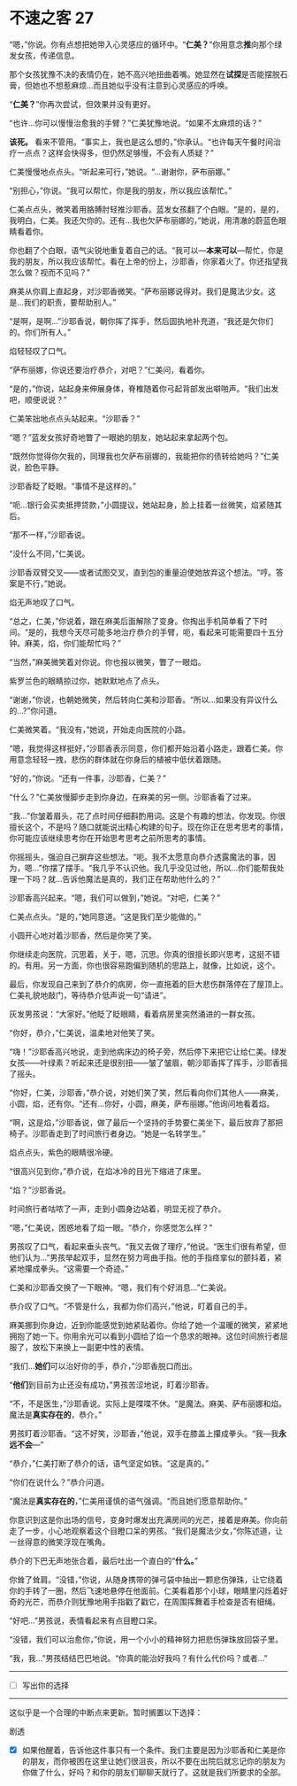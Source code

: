 # 不速之客 27

“嗯，”你说。你有点想把她带入心灵感应的循环中。“**仁美？**”你用意念**推**向那个绿发女孩，传递信息。

那个女孩犹豫不决的表情仍在，她不高兴地扭曲着嘴。她显然在**试探**是否能摆脱石膏，但她也不想惹麻烦...而且她似乎没有注意到心灵感应的呼唤。

“**仁美？**”你再次尝试，但效果并没有更好。

“也许...你可以慢慢治愈我的手臂？”仁美犹豫地说。“如果不太麻烦的话？”

**该死。** 看来不管用。“事实上，我也是这么想的，”你承认。“也许每天午餐时间治疗一点点？这样会快得多，但仍然足够慢，不会有人质疑？”

仁美慢慢地点点头。“听起来可行，”她说。“...谢谢你，萨布丽娜。”

“别担心，”你说。“我可以帮忙，你是我的朋友，所以我应该帮忙。”  

仁美点点头，微笑着用胳膊肘轻推沙耶香。蓝发女孩翻了个白眼。“是的，是的，我明白，仁美。我还欠你的。还有...我也欠萨布丽娜的，”她说，用清澈的蔚蓝色眼睛看着你。

你也翻了个白眼，语气尖锐地重复着自己的话。“我可以—**本来可以**—帮忙，你是我的朋友，所以我应该帮忙。看在上帝的份上，沙耶香，你家着火了。你还指望我怎么做？视而不见吗？”

麻美从你肩上直起身，对沙耶香微笑。“萨布丽娜说得对。我们是魔法少女。这是...我们的职责，要帮助别人。”

“是啊，是啊...”沙耶香说，朝你挥了挥手，然后固执地补充道，“我还是欠你们的。你们所有人。”

焰轻轻叹了口气。

“萨布丽娜，你说还要治疗恭介，对吧？”仁美问，看着你。

“是的，”你说，站起身来伸展身体，脊椎随着你弓起背部发出噼啪声。“我们出发吧，顺便说说？”

仁美笨拙地点点头站起来。“沙耶香？”

“嗯？”蓝发女孩好奇地瞥了一眼她的朋友，她站起来拿起两个包。

“既然你觉得你欠我的，同理我也欠萨布丽娜的，我能把你的债转给她吗？”仁美说，脸色平静。

沙耶香眨了眨眼。“事情不是这样的。”

“呃...银行会买卖抵押贷款，”小圆提议，她站起身，脸上挂着一丝微笑，焰紧随其后。

“那不一样，”沙耶香说。

“没什么不同，”仁美说。

沙耶香双臂交叉——或者试图交叉，直到包的重量迫使她放弃这个想法。“哼。答案是不行，”她说。

焰无声地叹了口气。

“总之，仁美，”你说着，跟在麻美后面解除了变身。你掏出手机简单看了下时间。“是的，我想今天尽可能多地治疗恭介的手臂，呃，看起来可能需要四十五分钟。麻美，焰，你们能帮忙吗？”

“当然，”麻美微笑着对你说。你也报以微笑，瞥了一眼焰。

紫罗兰色的眼睛掠过你，她默默地点了点头。

“谢谢，”你说，也朝她微笑，然后转向仁美和沙耶香。“所以...如果没有异议什么的...?”你问道。

仁美微笑着。“我没有，”她说，开始走向医院的小路。

“嗯，我觉得这样挺好，”沙耶香表示同意，你们都开始沿着小路走，跟着仁美。你用意念轻轻一拽，悲伤的群体就在你身后的植被中低伏着跟随。

“好的，”你说。“还有一件事，沙耶香，仁美？”

“什么？”仁美放慢脚步走到你身边，在麻美的另一侧。沙耶香看了过来。

“我...”你皱着眉头，花了点时间仔细斟酌用词。这是个有趣的想法，你发现。你很擅长这个，不是吗？随口就能说出精心构建的句子。现在你正在思考思考的事情，你可能应该继续思考你在开始思考思考之前所思考的事情。

你摇摇头，强迫自己摒弃这些想法。“呃。我不太愿意向恭介透露魔法的事，因为，嗯...”你摆了摆手。“我几乎不认识他。我几乎没见过他，所以...你们能帮我处理一下吗？就...告诉他魔法是真的，我们正在帮助他什么的？”

沙耶香高兴起来。“嗯，我们可以做到，”她说。“对吧，仁美？”

仁美点点头。“是的，”她同意道。“这是我们至少能做的。”

小圆开心地对着沙耶香，然后是你笑了笑。

你继续走向医院，沉思着，关于，嗯，沉思。你真的很擅长即兴思考，这挺不错的。有用。另一方面，你也很容易跑偏到随机的思路上，就像，比如说，这个。

最后，你发现自己来到了恭介的病房，你一直拖着的巨大悲伤群落停在了屋顶上。仁美礼貌地敲门，等待恭介低声说一句“请进”。

灰发男孩说：“大家好。”他眨了眨眼睛，看着病房里突然涌进的一群女孩。

“你好，恭介，”仁美说，温柔地对他笑了笑。

“嗨！”沙耶香高兴地说，走到他病床边的椅子旁，然后停下来把它让给仁美。绿发女孩——叶绿素？听起来还是很别扭——皱了皱眉，朝沙耶香挥了挥手，沙耶香摇了摇头。

“你好，仁美，沙耶香，”恭介说，对她们笑了笑，然后看向你们其他人——麻美，小圆，焰，还有你。“还有...你好，小圆，麻美，萨布丽娜。”他询问地看着焰。

“啊，这是焰，”沙耶香说，做了最后一个坚持的手势要仁美坐下，最后放弃了那把椅子。沙耶香走到了时间旅行者身边。“她是一名转学生。”

焰点点头，紫色的眼睛很冷硬。

“很高兴见到你，”恭介说，在焰冰冷的目光下缩进了床里。

“焰？”沙耶香说。

时间旅行者咕哝了一声，走到小圆身边站着，明显无视了恭介。

“嗯，”仁美说，困惑地看了焰一眼。“恭介，你感觉怎么样？”

男孩叹了口气，看起来垂头丧气。“我又去做了理疗，”他说。“医生们很有希望，但他们认为...”男孩举起双手，显然在努力弯曲手指。他的手指痉挛似的颤抖着，紧紧地攥成拳头。“这需要一个奇迹。”

仁美和沙耶香交换了一下眼神。“嗯，我们有个好消息...”仁美说。

恭介叹了口气。“不管是什么，我都为你们高兴，”他说，盯着自己的手。

麻美挪到你身边，近到你能感觉到她紧贴着你。你给了她一个温暖的微笑，紧紧地拥抱了她一下。你用余光可以看到小圆给了焰一个恳求的眼神。这位时间旅行者屈服了，放松下来换上一副更中性的表情。

“我们...**她们**可以治好你的手，恭介，”沙耶香脱口而出。

“**他们**到目前为止还没有成功，”男孩苦涩地说，盯着沙耶香。

“不，不是医生，”沙耶香说。实际上是喋喋不休。“是魔法。麻美、萨布丽娜和焰。魔法是**真实存在的**，恭介。”

男孩盯着沙耶香。“这不好笑，沙耶香，”他说，双手在膝盖上攥成拳头。“我—我**永远不会**—”

“恭介，”仁美打断了恭介的话，语气坚定如铁。“这是真的。”

“你们在说什么？”恭介问道。

“魔法是**真实存在的**，”仁美用谨慎的语气强调。“而且她们愿意帮助你。”

你意识到这是你出场的信号，变身时爆发出充满房间的光芒，接着是麻美。你向前走了一步，小心地观察着这个目瞪口呆的男孩。“我们是魔法少女，”你陈述道，让一丝得意的微笑浮现在嘴角。

恭介的下巴无声地张合着，最后吐出一个直白的“**什么。**”  

你耸了耸肩。“没错，”你说，从随身携带的弹弓袋中抽出一颗悲伤弹珠，让它绕着你的手转了一圈，然后飞速地悬停在他面前。仁美看着那个小球，眼睛里闪烁着好奇的光芒，而恭介则犹豫地用手指戳了戳它，在周围挥舞着手检查是否有细绳。

“好吧...”男孩说，表情看起来有点目瞪口呆。

“没错，我们可以治愈你，”你说，用一个小小的精神努力把悲伤弹珠放回袋子里。

“我，我...”男孩结结巴巴地说。“你真的能治好我吗？有什么代价吗？或者...”

---

- [ ] 写出你的选择

---

这似乎是一个合理的中断点来更新。暂时搁置以下选择：

剧透

- [x] 如果他醒着，告诉他这件事只有一个条件。我们主要是因为沙耶香和仁美是你的朋友，而你被困在这里让她们很沮丧，所以不要在出院后就忘记你的朋友为你做了什么，好吗？和你的朋友们聊聊天就行了。这就是我们所要求的全部。
